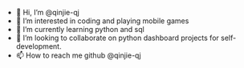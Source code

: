 - 👋 Hi, I’m @qinjie-qj
- 👀 I’m interested in coding and playing mobile games
- 🌱 I’m currently learning python and sql
- 💞️ I’m looking to collaborate on python dashboard projects for self-development.
- 📫 How to reach me github @qinjie-qj

<!---
qinjie-qj/qinjie-qj is a ✨ special ✨ repository because its `README.md` (this file) appears on your GitHub profile.
You can click the Preview link to take a look at your changes.
--->
